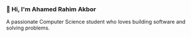 ### 👋 Hi, I'm Ahamed Rahim Akbor
A passionate Computer Science student who loves building software and solving problems.

